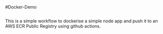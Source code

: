 #Docker-Demo

##
This is a simple workflow to dockerise a simple node app and push it to an AWS ECR Public Registry using github actions.
